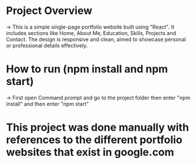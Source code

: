 # Project Overview
-> This is a simple single-page portfolio website built using "React". It includes sections like Home, About Me, Education, Skills, Projects and Contact. The design is responsive and clean, aimed to showcase personal or professional details effectively.

# How to run (npm install and npm start)
-> First open Command prompt and go to the project folder then enter "npm install" and then enter "npm start"

# This project was done manually with references to the different portfolio websites that exist in google.com
